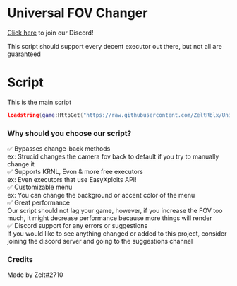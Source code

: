 # Universal FOV Changer

[Click here](https://discord.gg/7Q5sukafeX) to join our Discord!

This script should support every decent executor out there, but not all are guaranteed

# Script

This is the main script

```lua
loadstring(game:HttpGet("https://raw.githubusercontent.com/ZeltRblx/Universal-FOV-Changer/main/script.lua"))()
```

### Why should you choose our script?

✅ Bypasses change-back methods <br />
     ex: Strucid changes the camera fov back to default if you try to manually change it <br />
✅ Supports KRNL, Evon & more free executors <br />
     ex: Even executors that use EasyXploits API! <br />
✅ Customizable menu <br />
     ex: You can change the background or accent color of the menu <br />
✅ Great performance <br />
     Our script should not lag your game, however, if you increase the FOV too much, it might decrease performance because more things will render <br />
✅ Discord support for any errors or suggestions <br />
     If you would like to see anything changed or added to this project, consider joining the discord server and going to the suggestions channel <br />

### Credits

Made by Zelt#2710 <br />

